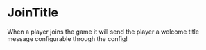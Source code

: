 # JoinTitle
When a player joins the game it will send the player a welcome title message configurable through the config!
